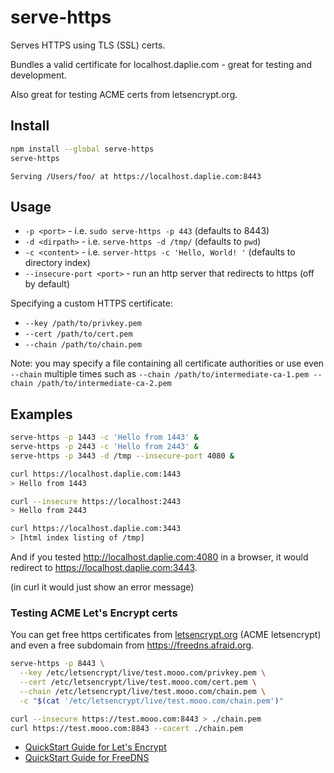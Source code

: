 serve-https
===========

Serves HTTPS using TLS (SSL) certs.

Bundles a valid certificate for localhost.daplie.com - great for testing and development.

Also great for testing ACME certs from letsencrypt.org.

Install
-------

```bash
npm install --global serve-https
serve-https
```

```
Serving /Users/foo/ at https://localhost.daplie.com:8443
```

Usage
-----

* `-p <port>` - i.e. `sudo serve-https -p 443` (defaults to 8443)
* `-d <dirpath>` - i.e. `serve-https -d /tmp/` (defaults to `pwd`)
* `-c <content>` - i.e. `server-https -c 'Hello, World! '` (defaults to directory index)
* `--insecure-port <port>` - run an http server that redirects to https (off by default)

Specifying a custom HTTPS certificate:

* `--key /path/to/privkey.pem`
* `--cert /path/to/cert.pem`
* `--chain /path/to/chain.pem`

Note: you may specify a file containing all certificate authorities or use even `--chain` multiple times such as `--chain /path/to/intermediate-ca-1.pem --chain /path/to/intermediate-ca-2.pem`

Examples
--------

```bash
serve-https -p 1443 -c 'Hello from 1443' &
serve-https -p 2443 -c 'Hello from 2443' &
serve-https -p 3443 -d /tmp --insecure-port 4080 &

curl https://localhost.daplie.com:1443
> Hello from 1443

curl --insecure https://localhost:2443
> Hello from 2443

curl https://localhost.daplie.com:3443
> [html index listing of /tmp]
```

And if you tested <http://localhost.daplie.com:4080> in a browser,
it would redirect to <https://localhost.daplie.com:3443>.

(in curl it would just show an error message)

### Testing ACME Let's Encrypt certs

You can get free https certificates from [letsencrypt.org](https://letsencrypt.org)
(ACME letsencrypt)
and even a free subdomain from <https://freedns.afraid.org>.

```bash
serve-https -p 8443 \
  --key /etc/letsencrypt/live/test.mooo.com/privkey.pem \
  --cert /etc/letsencrypt/live/test.mooo.com/cert.pem \
  --chain /etc/letsencrypt/live/test.mooo.com/chain.pem \
  -c "$(cat '/etc/letsencrypt/live/test.mooo.com/chain.pem')"
```

```bash
curl --insecure https://test.mooo.com:8443 > ./chain.pem
curl https://test.mooo.com:8843 --cacert ./chain.pem
```

* [QuickStart Guide for Let's Encrypt](https://coolaj86.com/articles/lets-encrypt-on-raspberry-pi/)
* [QuickStart Guide for FreeDNS](https://coolaj86.com/articles/free-dns-hosting-with-freedns-afraid-org.html)
